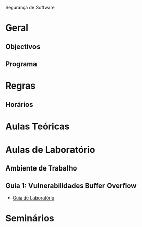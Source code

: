 
Segurança de Software

# Geral

## Objectivos

## Programa

# Regras

## Horários


# Aulas Teóricas


# Aulas de Laboratório

## Ambiente de Trabalho

## Guia 1: Vulnerabilidades Buffer Overflow

* [Guia de Laboratório](labs/guia1.pdf)


# Seminários


